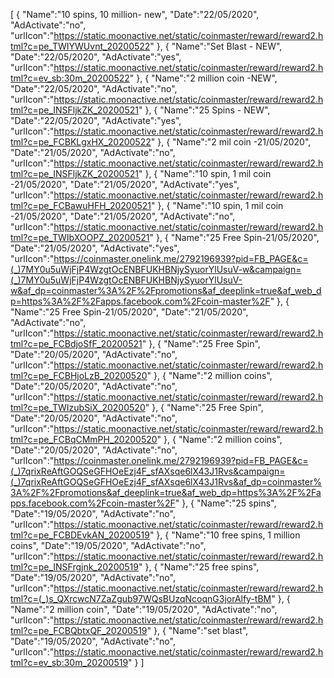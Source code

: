 [
    {
       "Name":"10 spins, 10 million- new",
       "Date":"22/05/2020",
       "AdActivate":"no",
       "urlIcon":"https://static.moonactive.net/static/coinmaster/reward/reward2.html?c=pe_TWIYWUvnt_20200522"
   },
    {
       "Name":"Set Blast - NEW",
       "Date":"22/05/2020",
       "AdActivate":"yes",
       "urlIcon":"https://static.moonactive.net/static/coinmaster/reward/reward2.html?c=ev_sb:30m_20200522"
   },
    {
       "Name":"2 million coin -NEW",
       "Date":"22/05/2020",
       "AdActivate":"no",
       "urlIcon":"https://static.moonactive.net/static/coinmaster/reward/reward2.html?c=pe_INSFljkZK_20200521"
   },
    {
       "Name":"25 Spins - NEW",
       "Date":"22/05/2020",
       "AdActivate":"yes",
       "urlIcon":"https://static.moonactive.net/static/coinmaster/reward/reward2.html?c=pe_FCBKLgxHX_20200522"
   },
    {
       "Name":"2 mil coin -21/05/2020",
       "Date":"21/05/2020",
       "AdActivate":"no",
       "urlIcon":"https://static.moonactive.net/static/coinmaster/reward/reward2.html?c=pe_INSFljkZK_20200521"
   },
    {
       "Name":"10 spin, 1 mil coin -21/05/2020",
       "Date":"21/05/2020",
       "AdActivate":"yes",
       "urlIcon":"https://static.moonactive.net/static/coinmaster/reward/reward2.html?c=pe_FCBawuHFH_20200521"
   },
    {
       "Name":"10 spin, 1 mil coin -21/05/2020",
       "Date":"21/05/2020",
       "AdActivate":"no",
       "urlIcon":"https://static.moonactive.net/static/coinmaster/reward/reward2.html?c=pe_TWIbXOOPZ_20200521"
   },
  {
       "Name":"25 Free Spin-21/05/2020",
       "Date":"21/05/2020",
       "AdActivate":"yes",
       "urlIcon":"https://coinmaster.onelink.me/2792196939?pid=FB_PAGE&c=(_)7MY0u5uWjFjP4WzgtOcENBFUKHBNjySyuorYlUsuV-w&campaign=(_)7MY0u5uWjFjP4WzgtOcENBFUKHBNjySyuorYlUsuV-w&af_dp=coinmaster%3A%2F%2Fpromotions&af_deeplink=true&af_web_dp=https%3A%2F%2Fapps.facebook.com%2Fcoin-master%2F"
   },
  {
       "Name":"25 Free Spin-21/05/2020",
       "Date":"21/05/2020",
       "AdActivate":"no",
       "urlIcon":"https://static.moonactive.net/static/coinmaster/reward/reward2.html?c=pe_FCBdjoSfF_20200521"
   },
   {
       "Name":"25 Free Spin",
       "Date":"20/05/2020",
       "AdActivate":"no",
       "urlIcon":"https://static.moonactive.net/static/coinmaster/reward/reward2.html?c=pe_FCBHjoLzB_20200520"
   },
   {
       "Name":"2 million coins",
       "Date":"20/05/2020",
       "AdActivate":"no",
       "urlIcon":"https://static.moonactive.net/static/coinmaster/reward/reward2.html?c=pe_TWIzubSiX_20200520"
   },
   {
       "Name":"25 Free Spin",
       "Date":"20/05/2020",
       "AdActivate":"no",
       "urlIcon":"https://static.moonactive.net/static/coinmaster/reward/reward2.html?c=pe_FCBqCMmPH_20200520"
   },
   {
       "Name":"2 million coins",
       "Date":"20/05/2020",
       "AdActivate":"no",
       "urlIcon":"https://coinmaster.onelink.me/2792196939?pid=FB_PAGE&c=(_)7qrixReAftGOQSeGFHOeEzj4F_sfAXsqe6lX43J1Rvs&campaign=(_)7qrixReAftGOQSeGFHOeEzj4F_sfAXsqe6lX43J1Rvs&af_dp=coinmaster%3A%2F%2Fpromotions&af_deeplink=true&af_web_dp=https%3A%2F%2Fapps.facebook.com%2Fcoin-master%2F"
   },
   {
       "Name":"25 spins",
       "Date":"19/05/2020",
       "AdActivate":"no",
       "urlIcon":"https://static.moonactive.net/static/coinmaster/reward/reward2.html?c=pe_FCBDEvkAN_20200519"
   },
   {
       "Name":"10 free spins, 1 million coins",
       "Date":"19/05/2020",
       "AdActivate":"no",
       "urlIcon":"https://static.moonactive.net/static/coinmaster/reward/reward2.html?c=pe_INSFrgjnk_20200519"
   },
   {
       "Name":"25 free spins",
       "Date":"19/05/2020",
       "AdActivate":"no",
       "urlIcon":"https://static.moonactive.net/static/coinmaster/reward/reward2.html?c=(_)s_QXrcwcN7ZaZgub97WQsBUzqNcoqnG3jorAlfy-tBM"
   },
   {
       "Name":"2 million coin",
       "Date":"19/05/2020",
       "AdActivate":"no",
       "urlIcon":"https://static.moonactive.net/static/coinmaster/reward/reward2.html?c=pe_FCBQbtxQF_20200519"
   },
   {
       "Name":"set blast",
       "Date":"19/05/2020",
       "AdActivate":"no",
       "urlIcon":"https://static.moonactive.net/static/coinmaster/reward/reward2.html?c=ev_sb:30m_20200519"
   }
]

